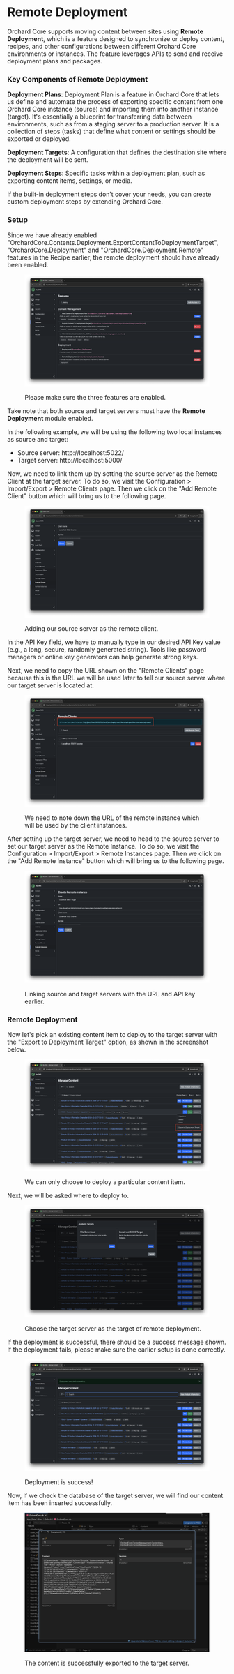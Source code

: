 # Remote Deployment

Orchard Core supports moving content between sites using **Remote Deployment**, which is a feature designed to synchronize or deploy content, recipes, and other configurations between different Orchard Core environments or instances. The feature leverages APIs to send and receive deployment plans and packages.

### Key Components of Remote Deployment&#x20;

**Deployment Plans**: Deployment Plan is a feature in Orchard Core that lets us define and automate the process of exporting specific content from one Orchard Core instance (source) and importing them into another instance (target). It's essentially a blueprint for transferring data between environments, such as from a staging server to a production server. It is a collection of steps (tasks) that define what content or settings should be exported or deployed.&#x20;

**Deployment Targets**: A configuration that defines the destination site where the deployment will be sent.&#x20;

**Deployment Steps**: Specific tasks within a deployment plan, such as exporting content items, settings, or media.

If the built-in deployment steps don’t cover your needs, you can create custom deployment steps by extending Orchard Core.

### Setup

Since we have already enabled "OrchardCore.Contents.Deployment.ExportContentToDeploymentTarget", "OrchardCore.Deployment" and "OrchardCore.Deployment.Remote" features in the Recipe earlier, the remote deployment should have already been enabled.

<figure><img src="../.gitbook/assets/image (9).png" alt=""><figcaption><p>Please make sure the three features are enabled.</p></figcaption></figure>

Take note that both source and target servers must have the **Remote Deployment** module enabled.

In the following example, we will be using the following two local instances as source and target:

* Source server: http://localhost:5022/
* Target server: http://localhost:5000/

Now, we need to link them up by setting the source server as the Remote Client at the target server. To do so, we visit the Configuration > Import/Export > Remote Clients page. Then we click on the "Add Remote Client" button which will bring us to the following page.

<figure><img src="../.gitbook/assets/image (13).png" alt=""><figcaption><p>Adding our source server as the remote client.</p></figcaption></figure>

In the API Key field, we have to manually type in our desired API Key value (e.g., a long, secure, randomly generated string). Tools like password managers or online key generators can help generate strong keys.

Next, we need to copy the URL shown on the "Remote Clients" page because this is the URL we will be used later to tell our source server where our target server is located at.

<figure><img src="../.gitbook/assets/image (14).png" alt=""><figcaption><p>We need to note down the URL of the remote instance which will be used by the client instances.</p></figcaption></figure>

After setting up the target server, we need to head to the source server to set our target server as the Remote Instance. To do so, we visit the Configuration > Import/Export > Remote Instances page. Then we click on the "Add Remote Instance" button which will bring us to the following page.

<figure><img src="../.gitbook/assets/image (36).png" alt=""><figcaption><p>Linking source and target servers with the URL and API key earlier.</p></figcaption></figure>

### Remote Deployment

Now let's pick an existing content item to deploy to the target server with the "Export to Deployment Target" option, as shown in the screenshot below.

<figure><img src="../.gitbook/assets/image (5).png" alt=""><figcaption><p>We can only choose to deploy a particular content item.</p></figcaption></figure>

Next, we will be asked where to deploy to.

<figure><img src="../.gitbook/assets/image (6).png" alt=""><figcaption><p>Choose the target server as the target of remote deployment.</p></figcaption></figure>

If the deployment is successful, there should be a success message shown. If the deployment fails, please make sure the earlier setup is done correctly.

<figure><img src="../.gitbook/assets/image (7).png" alt=""><figcaption><p>Deployment is success!</p></figcaption></figure>

Now, if we check the database of the target server, we will find our content item has been inserted successfully.

<figure><img src="../.gitbook/assets/image (8).png" alt=""><figcaption><p>The content is successfully exported to the target server.</p></figcaption></figure>
